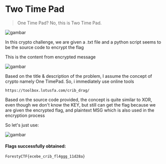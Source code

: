 # Two Time Pad
>One Time Pad? No, this is Two Time Pad.

![gambar](https://github.com/Valcar-ies/WriteUP-Seleksi-Internal-Gemastik-2023-Foresty/assets/84186470/14752b25-2704-476b-9331-0e2b83c2b3e1)

In this crypto challenge, we are given a .txt file and a python script
seems to be the source code to encrypt the flag

This is the content from encrypted message

![gambar](https://github.com/Valcar-ies/WriteUP-Seleksi-Internal-Gemastik-2023-Foresty/assets/84186470/d3c25159-1306-468e-bc16-65a40ba770c5)

Based on the title & description of the problem, I assume the concept of crypto
namely One TimePad. So, i immediately use online tools
```console
https://toolbox.lotusfa.com/crib_drag/
```

Based on the source code provided, the concept is quite similar to
XOR, even though we don't know the KEY, but still can
get the flag because we are given the encrypted flag, and plaintext MSG
which is also used in the encryption process

So let's just use:

![gambar](https://github.com/Valcar-ies/WriteUP-Seleksi-Internal-Gemastik-2023-Foresty/assets/84186470/83f3d276-8a0c-4514-840d-2e08c65633f5)

#### Flags successfully obtained:
```console
ForestyCTF{ecebe_crib_fl4ggg_11d28a}
```
